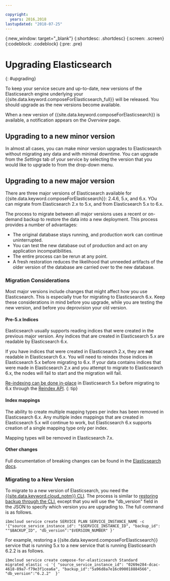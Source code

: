 ```yaml
---

copyright:
  years: 2016,2018
lastupdated: "2018-07-25"
---
```


{:new_window: target="_blank"}
{:shortdesc: .shortdesc}
{:screen: .screen}
{:codeblock: .codeblock}
{:pre: .pre}

# Upgrading Elasticsearch
{: #upgrading}

To keep your service secure and up-to-date, new versions of the Elasticsearch engine underlying your {{site.data.keyword.composeForElasticsearch_full}} will be released. You should upgrade as the new versions become available.

When a new version of {{site.data.keyword.composeForElasticsearch}} is available, a notification appears on the _Overview_ page.

## Upgrading to a new minor version

In almost all cases, you can make minor version upgrades to Elasticsearch without migrating any data and with minimal downtime. You can upgrade from the _Settings_ tab of your service by selecting the version that you would like to upgrade to from the drop-down menu.

## Upgrading to a new major version

There are three major versions of Elasticsearch available for {{site.data.keyword.composeForElasticsearch}}: 2.4.6, 5.x, and 6.x. YOu can migrate from Elasticsearch 2.x to 5.x, and from Elasticsearch 5.x to 6.x.

The process to migrate between all major versions uses a recent or on-demand backup to restore the data into a new deployment. This process provides a number of advantages:

- The original database stays running, and production work can continue uninterrupted.
- You can test the new database out of production and act on any application incompatibilities.
- The entire process can be rerun at any point.
- A fresh restoration reduces the likelihood that unneeded artifacts of the older version of the database are carried over to the new database.

### Migration Considerations

Most major versions include changes that might affect how you use Elasticsearch. This is especially true for migrating to Elasticsearch 6.x. Keep these considerations in mind before you upgrade, while you are testing the new version, and before you deprovision your old version.

#### Pre-5.x Indices

Elasticsearch usually supports reading indices that were created in the previous major version. Any indices that are created in Elasticsearch 5.x are readable by Elasticsearch 6.x.

If you have indices that were created in Elasticsearch 2.x, they are **not** readable in Elasticsearch 6.x. You will need to reindex those indices in Elasticsearch 5.x before migrating to 6.x. If your data contains indices that were made in Elasticsearch 2.x and you attempt to migrate to Elasticsearch 6.x, the nodes will fail to start and the migration will fail.

[Re-indexing can be done in-place](https://www.elastic.co/guide/en/elasticsearch/reference/current/reindex-upgrade-inplace.html) in Elasticsearch 5.x before migrating to 6.x through the [Reindex API](https://www.elastic.co/guide/en/elasticsearch/reference/current/docs-reindex.html).
{: tip}

#### Index mappings

The ability to create multiple mapping types per index has been removed in Elasticsearch 6.x. Any multiple index mappings that are created in Elasticsearch 5.x will continue to work, but Elasticsearch 6.x supports creation of a single mapping type only per index.

Mapping types will be removed in Elasticsearch 7.x.

#### Other changes

Full documentation of breaking changes can be found in the [Elasticsearch docs](https://www.elastic.co/guide/en/elasticsearch/reference/6.x/breaking-changes-6.0.html).

### Migrating to a New Version

To migrate to a new version of Elasticsearch, you need the [{{site.data.keyword.cloud_notm}} CLI](https://{DomainName}/docs/cli/index.html#overview). The process is similar to [restoring backup through the CLI](./dashboard-backups.html#restoring-via-cli), except that you will use the "db_version" field in the JSON to specify which version you are upgrading to. The full command is as follows.

``` 
ibmcloud service create SERVICE PLAN SERVICE_INSTANCE_NAME -c '{"source_service_instance_id": "$SERVICE_INSTANCE_ID", "backup_id": ""$BACKUP_ID", "db_version":"$VERSION_NUMBER" }'
```

For example, restoring a {{site.data.keyword.composeForElasticsearch}} service that is running 5.x to a new service that is running Elasticsearch 6.2.2 is as follows.

```
ibmcloud service create compose-for-elasticsearch Standard migrated_elastic -c '{ "source_service_instance_id": "0269e284-dcac-4618-89a7-f79e3f1cea6a", "backup_id":"5a96d8a7e16c090018884566", "db_version":"6.2.2"  }'
```
